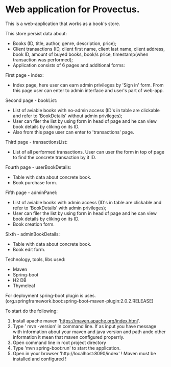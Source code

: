 # Web application for Provectus.

This is a web-application that works as a book's store. 

This store persist data about:
- Books (ID, title, author, genre, description, price);
- Client transactions (ID, client first name, client last name, client address, book ID, amount of buyed books, book/s price, timestamp(when transaction was performed);
- Application consists of 6 pages and additional forms:

First page - index:
- Index page, here user can earn admin privileges by 'Sign in' form. From this page user can enter to admin interface and user's part of web-app.

Second page - bookList:
- List of aviable books with no-admin access (ID's in table are clickable and refer to 'BookDetails' without admin privileges);
- User can filer the list by using form in head of page and he can view book details by cliking on its ID. 
- Also from this page user can enter to 'transactions' page.

Third page - transactionsList:
- List of all performed transactions. User can user the form in top of page to find the concrete transaction by it ID.

Fourth page - userBookDetails:
- Table with data about concrete book.
- Book purchase form.

Fifth page - adminPanel:
- List of aviable books with admin access (ID's in table are clickable and refer to 'BookDetails' with admin privileges);
- User can filer the list by using form in head of page and he can view book details by cliking on its ID. 
- Book creation form.

Sixth - adminBookDetails: 
- Table with data about concrete book.
- Book edit form.

Technology, tools, libs used:
- Maven
- Spring-boot
- H2 DB
- Thymeleaf

For deployment spring-boot plugin is uses. (org.springframework.boot:spring-boot-maven-plugin:2.0.2.RELEASE)

To start do the following:

1. Install apache maven 'https://maven.apache.org/index.html'.
2. Type ' mvn -version' in command line. If as input you have message with information about your maven and java version and path ande other information it mean that maven configured properrly.
3. Open command line in root project directory
4. Type 'mvn spring-boot:run' to start the application.
5. Open in your browser 'http://localhost:8090/index'
! Maven must be installed and configured !

